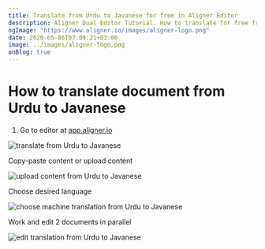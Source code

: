 ```yaml
---
title: Translate from Urdu to Javanese for free in Aligner Editor
description: Aligner Dual Editor Tutorial. How to translate for free from Urdu to Javanese. Aligner is multilingual document management platform. 
ogImage: "https://www.aligner.io/images/aligner-logo.png"
date: 2020-05-06T07:09:21+03:00
image: ../images/aligner-logo.png
onBlog: true
---
```


# How to translate document from Urdu to Javanese

1. Go to editor at [app.aligner.io](https://app.aligner.io "Aligner App web page")

![translate from Urdu to Javanese](../aligner-blank-editor.png "translate from Urdu to Javanese")

Copy-paste content or upload content

![upload content from Urdu to Javanese](../aligner-uploaded-document.png "upload content from Urdu to Javanese")

Choose desired language

![choose machine translation from Urdu to Javanese](../aligner-language-dropdown.png "choose machine translation from Urdu to Javanese")

Work and edit 2 documents in parallel

![edit translation from Urdu to Javanese](../aligner-double-sitded-editor.png "edit translation from Urdu to Javanese")

